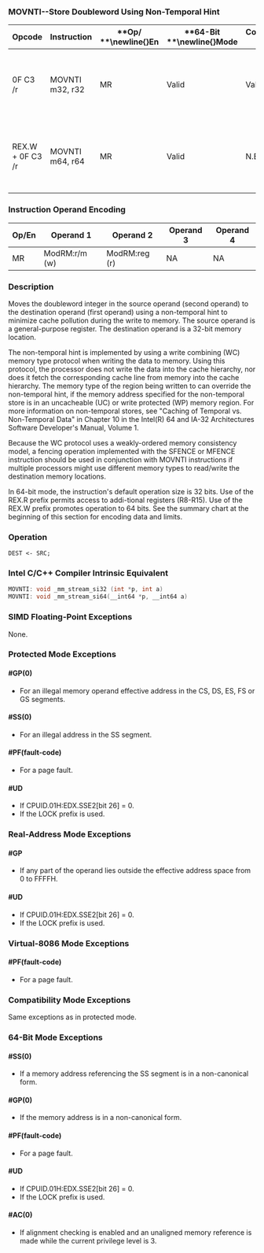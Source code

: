 ### MOVNTI--Store Doubleword Using Non-Temporal Hint


|**Opcode**|**Instruction**|**Op/ **\newline{}**En**|**64-Bit **\newline{}**Mode**|**Compat/**\newline{}**Leg Mode**|**Description**|
|----------|---------------|------------------------|-----------------------------|---------------------------------|---------------|
|0F C3 /r|MOVNTI m32, r32|MR|Valid|Valid|Move doubleword from r32 to m32 using non-temporal hint.|
|REX.W + 0F C3 /r|MOVNTI m64, r64|MR|Valid |N.E.|Move quadword from r64 to m64 using non-temporal hint.|
### Instruction Operand Encoding


|Op/En|Operand 1|Operand 2|Operand 3|Operand 4|
|-----|---------|---------|---------|---------|
|MR|ModRM:r/m (w)|ModRM:reg (r)|NA|NA|
### Description


Moves the doubleword integer in the source operand (second operand) to the destination operand (first operand) using a non-temporal hint to minimize cache pollution during the write to memory. The source operand is a general-purpose register. The destination operand is a 32-bit memory location.

The non-temporal hint is implemented by using a write combining (WC) memory type protocol when writing the data to memory. Using this protocol, the processor does not write the data into the cache hierarchy, nor does it fetch the corresponding cache line from memory into the cache hierarchy. The memory type of the region being written to can override the non-temporal hint, if the memory address specified for the non-temporal store is in an uncacheable (UC) or write protected (WP) memory region. For more information on non-temporal stores, see "Caching of Temporal vs. Non-Temporal Data" in Chapter 10 in the Intel(R) 64 and IA-32 Architectures Software Developer's Manual, Volume 1.

Because the WC protocol uses a weakly-ordered memory consistency model, a fencing operation implemented with the SFENCE or MFENCE instruction should be used in conjunction with MOVNTI instructions if multiple processors might use different memory types to read/write the destination memory locations.

In 64-bit mode, the instruction's default operation size is 32 bits. Use of the REX.R prefix permits access to addi-tional registers (R8-R15). Use of the REX.W prefix promotes operation to 64 bits. See the summary chart at the beginning of this section for encoding data and limits.


### Operation

```info-verb
DEST <- SRC;
```

### Intel C/C++ Compiler Intrinsic Equivalent

```cpp
MOVNTI: void _mm_stream_si32 (int *p, int a)
MOVNTI: void _mm_stream_si64(__int64 *p, __int64 a)
```
### SIMD Floating-Point Exceptions


None.


### Protected Mode Exceptions

#### #GP(0)
* For an illegal memory operand effective address in the CS, DS, ES, FS or GS segments.

#### #SS(0)
* For an illegal address in the SS segment. 

#### #PF(fault-code)
* For a page fault.

#### #UD
* If CPUID.01H:EDX.SSE2[bit 26] = 0.
* If the LOCK prefix is used.

### Real-Address Mode Exceptions

#### #GP
* If any part of the operand lies outside the effective address space from 0 to FFFFH.

#### #UD
* If CPUID.01H:EDX.SSE2[bit 26] = 0.
* If the LOCK prefix is used.

### Virtual-8086 Mode Exceptions

#### #PF(fault-code)
* For a page fault.

### Compatibility Mode Exceptions



Same exceptions as in protected mode.


### 64-Bit Mode Exceptions

#### #SS(0)
* If a memory address referencing the SS segment is in a non-canonical form.

#### #GP(0)
* If the memory address is in a non-canonical form.

#### #PF(fault-code)
* For a page fault.

#### #UD
* If CPUID.01H:EDX.SSE2[bit 26] = 0.
* If the LOCK prefix is used.

#### #AC(0)
* If alignment checking is enabled and an unaligned memory reference is made while the current privilege level is 3.

